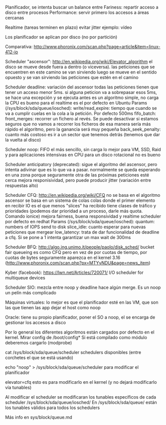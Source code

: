 Planificador, se intenta buscar un balance entre
  Fariness: repartir acceso a disco entre procesos
  Performance: servir primero los accesos a áreas cercanas

  Realtime (tareas terminen en plazo)
    evitar jitter
    ejemplo: vídeo

Los planificador se aplican por disco (no por partición)

Comparativa: http://www.phoronix.com/scan.php?page=article&item=linux-412-io


Scheduler "ascensor": http://en.wikipedia.org/wiki/Elevator_algorithm
  el disco se mueve desde fuera a dentro (o viceversa).
  las peticiones que se encuentren en este camino se van sirviendo
  luego se mueve en el sentido opuesto y se van sirviendo las peticiones que estén en el camino

Scheduler deadline:
  variación del ascensor
  todas las peticiones tienen que tener un acceso menor 5ms.
  si alguna peticion va a sobrepasar esos 5ms, se hace una excepción y se ejecuta antes
  es un algoritmo simple, no carga la CPU
  es bueno para el realtime
  es el por defecto en Ubuntu
  Params (/sys/block/sda/queue/iosched):
    write/read_expire: tiempo que cuando se va a cumplir cuelas en la cola a la petición. Por defecto 500ms
    fifo_batch:
    front_merges: recorrer un fichero al revés. Se puede desactivar si estamos seguros que no vamos a recorrer los ficheros de esa manera
                  sería más rápido el algoritmo, pero la ganancia será muy pequeña
    back_seek_penalty: cuanto más costoso es ir a un sector que tenemos detrás (tenemos que dar la vuelta al disco)

Scheduler noop:
  FIFO
  el más sencillo, sin carga
  lo mejor para VM, SSD, Raid y para aplicaciones intensivas en CPU
  para un disco rotacional no es bueno

Scheduler anticipatory (deprecated):
  sigue el algoritmo del ascensor, pero intenta adivinar que es lo que va a pasar.
  normalmente se queda esperando en una zona porque seguramente otra de las próximas peticiones esté cerca
  mejora responisividad, pero puede producir jitter (variación entre respuestas alto)

Scheduler CFQ: http://en.wikipedia.org/wiki/CFQ
  no se basa en el algoritmo ascensor
  se basa en un sistema de colas
  colas donde el primer elemento en recibir IO es el que menos "slices" ha recibido
  tiene clases de tráfico y prioridades (podemos dar prioridad a un proceso, darle más quota. Comando ionice)
  mejora fairness, buena responsividad y realtime
  scheduler por defecto en redhat
  Params (/sys/block/sda/queue/iosched):
    quantum: numbers of IOPS send to disk
    slice_idle: cuanto esperar para nuevas peticiones que mergear
    low_latency: trata de dar funcionalidad de deadline a cfq. Si se pone a 1 intenta garantizar un max wait de 300ms

Scheduler BFQ: http://algo.ing.unimo.it/people/paolo/disk_sched/
  bucket fair queueing
  es como CFQ pero en vez de por cuotas de tiempo, por cuotas de bytes
  seguramente aparezca en el kernel 3.16 (http://www.phoronix.com/scan.php?px=MTYyNDU&page=news_item)

Kyber (facebook):
  https://lwn.net/Articles/720071/
  I/O scheduler for multiqueue devices


Scheduler SIO:
  mezcla entre noop y deadline
  hace algún merge. Es un noop un pelín más complicado

Máquinas virtuales:
  lo mejor es que el planificador esté en las VM, que son las que tienen las app
  dejar el host como noop

Oracle:
  tiene su propio planificador, poner el SO a noop, el se encarga de gestionar los accesos a disco


Por lo general los diferentes algoritmos están cargados por defecto en el kernel. Mirar config de /boot/config*
Si está compilado como módulo deberemos cargarlo (modprobe)


cat /sys/block/sda/queue/scheduler
  schedulers disponibles (entre corchetes el que se está usando)

echo "noop" > /sys/block/sda/queue/scheduler
  para modificar el planificador

elevator=cfq
  esto es para modificarlo en el kernel (y no dejará modificarlo vía tunables)

Al modificar el scheduler se modificaran los tunables específicos de cada scheduler /sys/block/sda/queue/iosched/
En /sys/block/sda/queue/ están los tunables válidos para todos los schedulers

Más info en sys/block/queue.md
